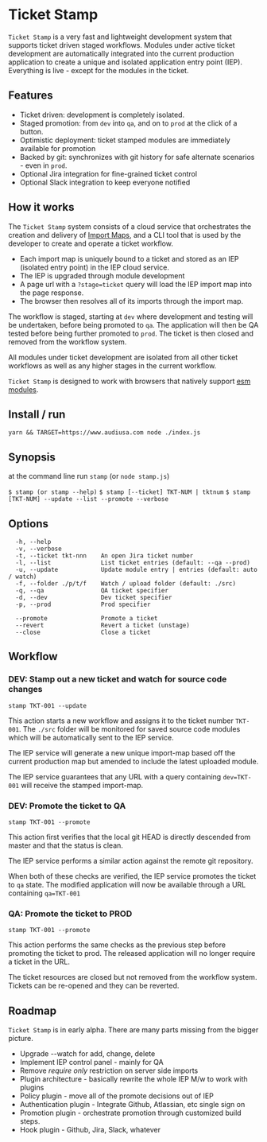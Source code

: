 # Ticket Stamp

`Ticket Stamp` is a very fast and lightweight development system that supports ticket driven staged workflows. Modules under active ticket development are automatically integrated into the current production application to create a unique and isolated application entry point (IEP). Everything is live - except for the modules in the ticket.

## Features

- Ticket driven: development is completely isolated.
- Staged promotion: from `dev` into `qa`, and on to `prod` at the click of a button.
- Optimistic deployment: ticket stamped modules are immediately available for promotion
- Backed by git: synchronizes with git history for safe alternate scenarios - even in `prod`.
- Optional Jira integration for fine-grained ticket control
- Optional Slack integration to keep everyone notified

## How it works

The `Ticket Stamp` system consists of a cloud service that orchestrates the creation and delivery of [Import Maps](https://wicg.github.io/import-maps/), and a CLI tool that is used by the developer to create and operate a ticket workflow.

- Each import map is uniquely bound to a ticket and stored as an IEP (isolated entry point) in the IEP cloud service.
- The IEP is upgraded through module development
- A page url with a `?stage=ticket` query will load the IEP import map into the page response.
- The browser then resolves all of its imports through the import map.

The workflow is staged, starting at `dev` where development and testing will be undertaken, before being promoted to `qa`. The application will then be QA tested before being further promoted to `prod`. The ticket is then closed and removed from the workflow system.

All modules under ticket development are isolated from all other ticket workflows as well as any higher stages in the current workflow.

`Ticket Stamp` is designed to work with browsers that natively support [esm modules](https://developer.mozilla.org/en-US/docs/Web/JavaScript/Reference/Statements/import).

## Install / run

`yarn && TARGET=https://www.audiusa.com node ./index.js`

## Synopsis

at the command line run `stamp` (or `node stamp.js`)

`$ stamp (or stamp --help)`
`$ stamp [--ticket] TKT-NUM | tktnum`
`$ stamp [TKT-NUM] --update --list --promote --verbose`

## Options

```
  -h, --help
  -v, --verbose
  -t, --ticket tkt-nnn    An open Jira ticket number
  -l, --list              List ticket entries (default: --qa --prod)
  -u, --update            Update module entry | entries (default: auto / watch)
  -f, --folder ./p/t/f    Watch / upload folder (default: ./src)
  -q, --qa                QA ticket specifier
  -d, --dev               Dev ticket specifier
  -p, --prod              Prod specifier

  --promote               Promote a ticket
  --revert                Revert a ticket (unstage)
  --close                 Close a ticket
```

## Workflow

### DEV: Stamp out a new ticket and watch for source code changes

`stamp TKT-001 --update`

This action starts a new workflow and assigns it to the ticket number `TKT-001`. The `./src` folder will be monitored for saved source code modules which will be automatically sent to the IEP service.

The IEP service will generate a new unique import-map based off the current production map but amended to include the latest uploaded module.

The IEP service guarantees that any URL with a query containing `dev=TKT-001` will receive the stamped import-map.

### DEV: Promote the ticket to QA

`stamp TKT-001 --promote`

This action first verifies that the local git HEAD is directly descended from master and that the status is clean.

The IEP service performs a similar action against the remote git repository.

When both of these checks are verified, the IEP service promotes the ticket to `qa` state. The modified application will now be available through a URL containing `qa=TKT-001`

### QA: Promote the ticket to PROD

`stamp TKT-001 --promote`

This action performs the same checks as the previous step before promoting the ticket to prod. The released application will no longer require a ticket in the URL.

The ticket resources are closed but not removed from the workflow system. Tickets can be re-opened and they can be reverted.

## Roadmap

`Ticket Stamp` is in early alpha. There are many parts missing from the bigger picture.

- Upgrade --watch for add, change, delete
- Implement IEP control panel - mainly for QA
- Remove _require only_ restriction on server side imports
- Plugin architecture - basically rewrite the whole IEP M/w to work with plugins
- Policy plugin - move all of the promote decisions out of IEP
- Authentication plugin - Integrate Github, Atlassian, etc single sign on
- Promotion plugin - orchestrate promotion through customized build steps.
- Hook plugin - Github, Jira, Slack, whatever

